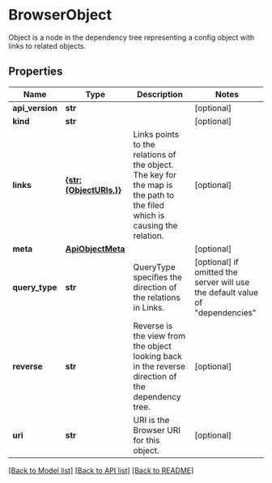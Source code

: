 # BrowserObject

Object is a node in the dependency tree representing a config object with links to related objects.
## Properties
Name | Type | Description | Notes
------------ | ------------- | ------------- | -------------
**api_version** | **str** |  | [optional] 
**kind** | **str** |  | [optional] 
**links** | [**{str: (ObjectURIs,)}**](ObjectURIs.md) | Links points to the relations of the object. The key for the map is the path to the filed which is causing the relation. | [optional] 
**meta** | [**ApiObjectMeta**](ApiObjectMeta.md) |  | [optional] 
**query_type** | **str** | QueryType specifies the direction of the relations in Links. | [optional]  if omitted the server will use the default value of "dependencies"
**reverse** | **str** | Reverse is the view from the object looking back in the reverse direction of the dependency tree. | [optional] 
**uri** | **str** | URI is the Browser URI for this object. | [optional] 

[[Back to Model list]](../README.md#documentation-for-models) [[Back to API list]](../README.md#documentation-for-api-endpoints) [[Back to README]](../README.md)


